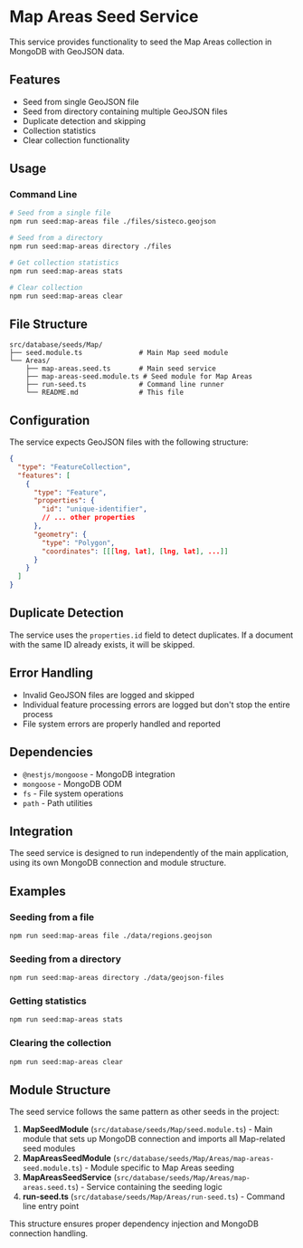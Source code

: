 # Map Areas Seed Service

This service provides functionality to seed the Map Areas collection in MongoDB with GeoJSON data.

## Features

- Seed from single GeoJSON file
- Seed from directory containing multiple GeoJSON files
- Duplicate detection and skipping
- Collection statistics
- Clear collection functionality

## Usage

### Command Line

```bash
# Seed from a single file
npm run seed:map-areas file ./files/sisteco.geojson

# Seed from a directory
npm run seed:map-areas directory ./files

# Get collection statistics
npm run seed:map-areas stats

# Clear collection
npm run seed:map-areas clear
```

## File Structure

```
src/database/seeds/Map/
├── seed.module.ts              # Main Map seed module
└── Areas/
    ├── map-areas.seed.ts       # Main seed service
    ├── map-areas-seed.module.ts # Seed module for Map Areas
    ├── run-seed.ts             # Command line runner
    └── README.md               # This file
```

## Configuration

The service expects GeoJSON files with the following structure:

```json
{
  "type": "FeatureCollection",
  "features": [
    {
      "type": "Feature",
      "properties": {
        "id": "unique-identifier",
        // ... other properties
      },
      "geometry": {
        "type": "Polygon",
        "coordinates": [[[lng, lat], [lng, lat], ...]]
      }
    }
  ]
}
```

## Duplicate Detection

The service uses the `properties.id` field to detect duplicates. If a document with the same ID already exists, it will be skipped.

## Error Handling

- Invalid GeoJSON files are logged and skipped
- Individual feature processing errors are logged but don't stop the entire process
- File system errors are properly handled and reported

## Dependencies

- `@nestjs/mongoose` - MongoDB integration
- `mongoose` - MongoDB ODM
- `fs` - File system operations
- `path` - Path utilities

## Integration

The seed service is designed to run independently of the main application, using its own MongoDB connection and module structure.

## Examples

### Seeding from a file

```bash
npm run seed:map-areas file ./data/regions.geojson
```

### Seeding from a directory

```bash
npm run seed:map-areas directory ./data/geojson-files
```

### Getting statistics

```bash
npm run seed:map-areas stats
```

### Clearing the collection

```bash
npm run seed:map-areas clear
```

## Module Structure

The seed service follows the same pattern as other seeds in the project:

1. **MapSeedModule** (`src/database/seeds/Map/seed.module.ts`) - Main module that sets up MongoDB connection and imports all Map-related seed modules
2. **MapAreasSeedModule** (`src/database/seeds/Map/Areas/map-areas-seed.module.ts`) - Module specific to Map Areas seeding
3. **MapAreasSeedService** (`src/database/seeds/Map/Areas/map-areas.seed.ts`) - Service containing the seeding logic
4. **run-seed.ts** (`src/database/seeds/Map/Areas/run-seed.ts`) - Command line entry point

This structure ensures proper dependency injection and MongoDB connection handling. 